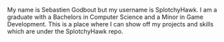 My name is Sebastien Godbout but my username is SplotchyHawk.
I am a graduate with a Bachelors in Computer Science and a Minor in Game Development.
This is a place where I can show off my projects and skills which are under the SplotchyHawk repo.
